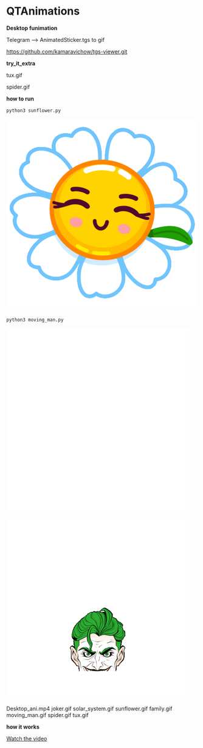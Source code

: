 # QTAnimations

**Desktop funimation**


Telegram --> AnimatedSticker.tgs  to gif

https://github.com/kamaravichow/tgs-viewer.git








**try_it_extra**

tux.gif

spider.gif



**how to run**

```
python3 sunflower.py
```

![Sunflower Animation](gif/sunflower.gif)

```
python3 moving_man.py
```

![moving_man](gif/moving_man.gif)


![joker](gif/joker.gif )


Desktop_ani.mp4  joker.gif       solar_system.gif  sunflower.gif
family.gif       moving_man.gif  spider.gif        tux.gif











**how it works**

[Watch the video](https://github.com/yourusername/yourrepo/blob/main/video.mp4)








